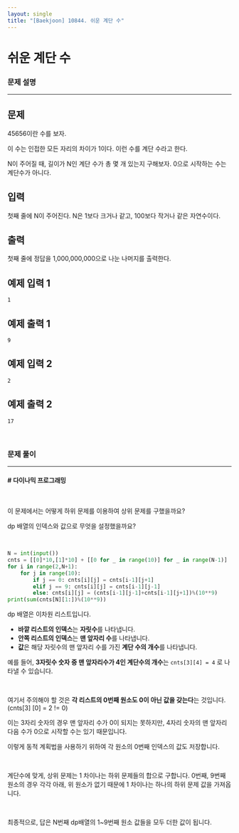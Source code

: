 ```yaml
---
layout: single
title: "[Baekjoon] 10844. 쉬운 계단 수"
---
```




# 쉬운 계단 수

### 문제 설명

---

## 문제

45656이란 수를 보자.

이 수는 인접한 모든 자리의 차이가 1이다. 이런 수를 계단 수라고 한다.

N이 주어질 때, 길이가 N인 계단 수가 총 몇 개 있는지 구해보자. 0으로 시작하는 수는 계단수가 아니다.

## 입력

첫째 줄에 N이 주어진다. N은 1보다 크거나 같고, 100보다 작거나 같은 자연수이다.

## 출력

첫째 줄에 정답을 1,000,000,000으로 나눈 나머지를 출력한다.

## 예제 입력 1 

```
1
```

## 예제 출력 1 

```
9
```

## 예제 입력 2 

```
2
```

## 예제 출력 2 

```
17
```

<br>

### 문제 풀이

---

#### \# 다이나믹 프로그래밍

<br>

이 문제에서는 어떻게 하위 문제를 이용하여 상위 문제를 구했을까요?

dp 배열의 인덱스와 값으로 무엇을 설정했을까요?

<br>

```python
N = int(input())
cnts = [[0]*10,[1]*10] + [[0 for _ in range(10)] for _ in range(N-1)]
for i in range(2,N+1):
    for j in range(10):
        if j == 0: cnts[i][j] = cnts[i-1][j+1]
        elif j == 9: cnts[i][j] = cnts[i-1][j-1]
        else: cnts[i][j] = (cnts[i-1][j-1]+cnts[i-1][j+1])%(10**9)
print(sum(cnts[N][1:])%(10**9))
```

dp 배열은 이차원 리스트입니다. 

* **바깥 리스트의 인덱스**는 **자릿수**를 나타냅니다. 
* **안쪽 리스트의 인덱스**는 **맨 앞자리 수**를 나타냅니다. 
* **값**은 해당 자릿수의 맨 앞자리 수를 가진 **계단 수의 개수**를 나타냅니다. 

예를 들어, **3자릿수 숫자 중 맨 앞자리수가 4인 계단수의 개수**는 `cnts[3][4] = 4` 로 나타낼 수 있습니다. 

<br>

여기서 주의해야 할 것은 **각 리스트의 0번째 원소도 0이 아닌 값을 갖는다**는 것입니다. (cnts[3] [0]  = 2 != 0)

이는 3자리 숫자의 경우 맨 앞자리 수가 0이 되지는 못하지만, 4자리 숫자의 맨 앞자리 다음 수가 0으로 시작할 수는 있기 때문입니다. 

이렇게 동적 계획법을 사용하기 위하여 각 원소의  0번째 인덱스의 값도 저장합니다. 

<br>

계단수에 맞게, 상위 문제는 1 차이나는 하위 문제들의 합으로 구합니다. 0번째, 9번째 원소의 경우 각각 아래, 위 원소가 없기 때문에 1 차이나는 하나의 하위 문제 값을 가져옵니다. 

<br>

최종적으로, 답은 N번째 dp배열의 1~9번째 원소 값들을 모두 더한 값이 됩니다. 
